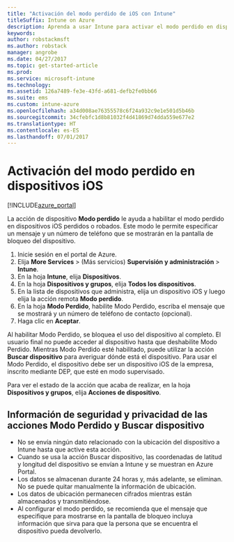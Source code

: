 ```yaml
---
title: "Activación del modo perdido de iOS con Intune"
titleSuffix: Intune on Azure
description: Aprenda a usar Intune para activar el modo perdido en dispositivos iOS perdidos o robados.
keywords: 
author: robstackmsft
ms.author: robstack
manager: angrobe
ms.date: 04/27/2017
ms.topic: get-started-article
ms.prod: 
ms.service: microsoft-intune
ms.technology: 
ms.assetid: 126a7489-fe3e-43fd-a681-defb2fe0bb66
ms.suite: ems
ms.custom: intune-azure
ms.openlocfilehash: a34d008ae76355578c6f24a932c9e1e501d5b46b
ms.sourcegitcommit: 34cfebfc1d8b81032f4d41869d74dda559e677e2
ms.translationtype: HT
ms.contentlocale: es-ES
ms.lasthandoff: 07/01/2017
---
```

# <a name="activate-lost-mode-on-ios-devices"></a>Activación del modo perdido en dispositivos iOS


[!INCLUDE[azure_portal](./includes/azure_portal.md)]

La acción de dispositivo **Modo perdido** le ayuda a habilitar el modo perdido en dispositivos iOS perdidos o robados. Este modo le permite especificar un mensaje y un número de teléfono que se mostrarán en la pantalla de bloqueo del dispositivo.

1. Inicie sesión en el portal de Azure.
2. Elija **More Services** >  (Más servicios) **Supervisión y administración** > **Intune**.
3. En la hoja **Intune**, elija **Dispositivos**.
4. En la hoja **Dispositivos y grupos**, elija **Todos los dispositivos**.
5. En la lista de dispositivos que administra, elija un dispositivo iOS y luego elija la acción remota **Modo perdido**.
6. En la hoja **Modo Perdido**, habilite Modo Perdido, escriba el mensaje que se mostrará y un número de teléfono de contacto (opcional).
7. Haga clic en **Aceptar**.

Al habilitar Modo Perdido, se bloquea el uso del dispositivo al completo. El usuario final no puede acceder al dispositivo hasta que deshabilite Modo Perdido. Mientras Modo Perdido esté habilitado, puede utilizar la acción **Buscar dispositivo** para averiguar dónde está el dispositivo.
Para usar el Modo Perdido, el dispositivo debe ser un dispositivo iOS de la empresa, inscrito mediante DEP, que esté en modo supervisado.

Para ver el estado de la acción que acaba de realizar, en la hoja **Dispositivos y grupos**, elija **Acciones de dispositivo**.

## <a name="security-and-privacy-information-for-the-lost-mode-and-locate-device-actions"></a>Información de seguridad y privacidad de las acciones Modo Perdido y Buscar dispositivo
- No se envía ningún dato relacionado con la ubicación del dispositivo a Intune hasta que active esta acción.
- Cuando se usa la acción Buscar dispositivo, las coordenadas de latitud y longitud del dispositivo se envían a Intune y se muestran en Azure Portal.
- Los datos se almacenan durante 24 horas y, más adelante, se eliminan. No se puede quitar manualmente la información de ubicación.
- Los datos de ubicación permanecen cifrados mientras están almacenados y transmitiéndose.
- Al configurar el modo perdido, se recomienda que el mensaje que especifique para mostrarse en la pantalla de bloqueo incluya información que sirva para que la persona que se encuentra el dispositivo pueda devolverlo.

